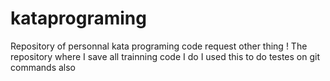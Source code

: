 # kataprograming
Repository of personnal kata programing code
request other thing !
The repository where I save all trainning code I do
I used this to do testes on git commands also
